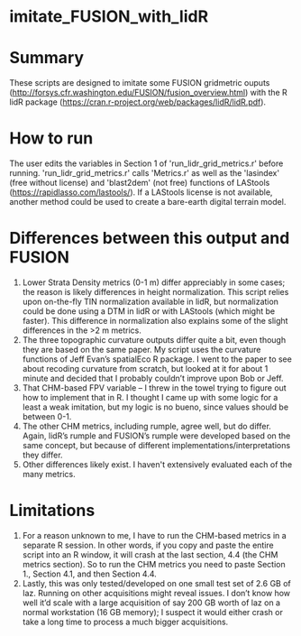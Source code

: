 # imitate_FUSION_with_lidR
# Summary
These scripts are designed to imitate some FUSION gridmetric ouputs (http://forsys.cfr.washington.edu/FUSION/fusion_overview.html) with the R lidR package (https://cran.r-project.org/web/packages/lidR/lidR.pdf).

# How to run
The user edits the variables in Section 1 of 'run_lidr_grid_metrics.r' before running. 'run_lidr_grid_metrics.r' calls 'Metrics.r' as well as the 'lasindex' (free without license) and 'blast2dem' (not free) functions of LAStools (https://rapidlasso.com/lastools/). If a LAStools license is not available, another method could be used to create a bare-earth digital terrain model. 

# Differences between this output and FUSION
1.	Lower Strata Density metrics (0-1 m) differ appreciably in some cases; the reason is likely differences in height normalization. This script relies upon on-the-fly TIN normalization available in lidR, but normalization could be done using a DTM in lidR or with LAStools (which might be faster). This difference in normalization also explains some of the slight differences in the >2 m metrics.
2.	The three topographic curvature outputs differ quite a bit, even though they are based on the same paper. My script uses the curvature functions of Jeff Evan’s spatialEco R package. I went to the paper to see about recoding curvature from scratch, but looked at it for about 1 minute and decided that I probably couldn’t improve upon Bob or Jeff.
3.	That CHM-based FPV variable – I threw in the towel trying to figure out how to implement that in R. I thought I came up with some logic for a least a weak imitation, but my logic is no bueno, since values should be between 0-1.
4.	The other CHM metrics, including rumple, agree well, but do differ. Again, lidR’s rumple and FUSION’s rumple were developed based on the same concept, but because of different implementations/interpretations they differ.
5.	Other differences likely exist. I haven't extensively evaluated each of the many metrics.

# Limitations
1.	For a reason unknown to me, I have to run the CHM-based metrics in a separate R session. In other words, if you copy and paste the entire script into an R window, it will crash at the last section, 4.4 (the CHM metrics section). So to run the CHM metrics you need to paste Section 1., Section 4.1, and then Section 4.4.
2.	Lastly, this was only tested/developed on one small test set of 2.6 GB of laz. Running on other acquisitions might reveal issues. I don’t know how well it’d scale with a large acquisition of say 200 GB worth of laz on a normal workstation (16 GB memory); I suspect it would either crash or take a long time to process a much bigger acquisitions.
